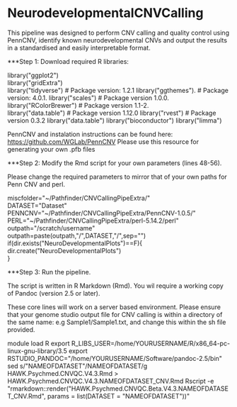 # NeurodevelopmentalCNVCalling

This pipeline was designed to perform CNV calling and quality control using PennCNV, identify known neurodevelopmental CNVs and output the results in a standardised and easily interpretable format.

***Step 1: Download required R libraries:

library("ggplot2")  
library("gridExtra")  
library("tidyverse") # Package version: 1.2.1 
library("ggthemes").  # Package version: 4.0.1. 
library("scales") # Package version 1.0.0.  
library("RColorBrewer") # Package version 1.1-2.   
library("data.table") # Package version 1.12.0
library("rvest") # Package version 0.3.2
library("data.table")
library("bioconductor")
library("limma")

PennCNV and instalation instructions can be found here: https://github.com/WGLab/PennCNV
Please use this resource for generating your own .pfb files
  
***Step 2: Modify the Rmd script for your own parameters (lines 48-56).  

Please change the required parameters to mirror that of your own paths for Penn CNV and perl. 

miscfolder="~/Pathfinder/CNVCallingPipeExtra/"  
DATASET="Dataset"  
PENNCNV="~/Pathfinder/CNVCallingPipeExtra/PennCNV-1.0.5/"  
PERL="~/Pathfinder/CNVCallingPipeExtra/perl-5.14.2/perl"  
outpath="/scratch/username"  
outpath=paste(outpath,"/",DATASET,"/",sep="")  
if(dir.exists("NeuroDevelopmentalPlots")==F){  
dir.create("NeuroDevelopmentalPlots")  
}  




***Step 3: Run the pipeline.  

The script is written in R Markdown (Rmd). You wil require a working copy of Pandoc (version 2.5 or later). 

These core lines will work on a server based environment. Please ensure that your genome studio output file for CNV calling is within a directory of the same name: e.g Sample1/Sample1.txt, and change this within the sh file provided. 

module load R
export R_LIBS_USER=/home/YOURUSERNAME/R/x86_64-pc-linux-gnu-library/3.5
export RSTUDIO_PANDOC="/home/YOURUSERNAME/Software/pandoc-2.5/bin"
sed s/"NAMEOFDATASET"/NAMEOFDATASET/g HAWK.Psychmed.CNVQC.V4.3.Rmd > HAWK.Psychmed.CNVQC.V4.3.NAMEOFDATASET_CNV.Rmd
Rscript -e "rmarkdown::render(\"HAWK.Psychmed.CNVQC.Beta.V4.3.NAMEOFDATASET_CNV.Rmd\", params = list(DATASET = \"NAMEOFDATASET\"))"

